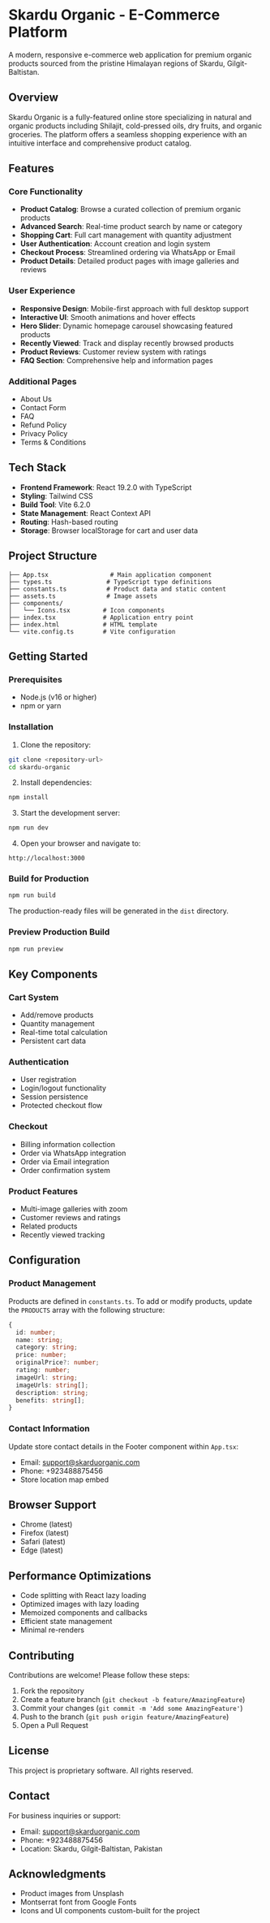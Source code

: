 # Skardu Organic - E-Commerce Platform

A modern, responsive e-commerce web application for premium organic products sourced from the pristine Himalayan regions of Skardu, Gilgit-Baltistan.

## Overview

Skardu Organic is a fully-featured online store specializing in natural and organic products including Shilajit, cold-pressed oils, dry fruits, and organic groceries. The platform offers a seamless shopping experience with an intuitive interface and comprehensive product catalog.

## Features

### Core Functionality
- **Product Catalog**: Browse a curated collection of premium organic products
- **Advanced Search**: Real-time product search by name or category
- **Shopping Cart**: Full cart management with quantity adjustment
- **User Authentication**: Account creation and login system
- **Checkout Process**: Streamlined ordering via WhatsApp or Email
- **Product Details**: Detailed product pages with image galleries and reviews

### User Experience
- **Responsive Design**: Mobile-first approach with full desktop support
- **Interactive UI**: Smooth animations and hover effects
- **Hero Slider**: Dynamic homepage carousel showcasing featured products
- **Recently Viewed**: Track and display recently browsed products
- **Product Reviews**: Customer review system with ratings
- **FAQ Section**: Comprehensive help and information pages

### Additional Pages
- About Us
- Contact Form
- FAQ
- Refund Policy
- Privacy Policy
- Terms & Conditions

## Tech Stack

- **Frontend Framework**: React 19.2.0 with TypeScript
- **Styling**: Tailwind CSS
- **Build Tool**: Vite 6.2.0
- **State Management**: React Context API
- **Routing**: Hash-based routing
- **Storage**: Browser localStorage for cart and user data

## Project Structure

```
├── App.tsx                 # Main application component
├── types.ts               # TypeScript type definitions
├── constants.ts           # Product data and static content
├── assets.ts              # Image assets
├── components/
│   └── Icons.tsx         # Icon components
├── index.tsx             # Application entry point
├── index.html            # HTML template
└── vite.config.ts        # Vite configuration
```

## Getting Started

### Prerequisites
- Node.js (v16 or higher)
- npm or yarn

### Installation

1. Clone the repository:
```bash
git clone <repository-url>
cd skardu-organic
```

2. Install dependencies:
```bash
npm install
```

3. Start the development server:
```bash
npm run dev
```

4. Open your browser and navigate to:
```
http://localhost:3000
```

### Build for Production

```bash
npm run build
```

The production-ready files will be generated in the `dist` directory.

### Preview Production Build

```bash
npm run preview
```

## Key Components

### Cart System
- Add/remove products
- Quantity management
- Real-time total calculation
- Persistent cart data

### Authentication
- User registration
- Login/logout functionality
- Session persistence
- Protected checkout flow

### Checkout
- Billing information collection
- Order via WhatsApp integration
- Order via Email integration
- Order confirmation system

### Product Features
- Multi-image galleries with zoom
- Customer reviews and ratings
- Related products
- Recently viewed tracking

## Configuration

### Product Management
Products are defined in `constants.ts`. To add or modify products, update the `PRODUCTS` array with the following structure:

```typescript
{
  id: number;
  name: string;
  category: string;
  price: number;
  originalPrice?: number;
  rating: number;
  imageUrl: string;
  imageUrls: string[];
  description: string;
  benefits: string[];
}
```

### Contact Information
Update store contact details in the Footer component within `App.tsx`:
- Email: support@skarduorganic.com
- Phone: +923488875456
- Store location map embed

## Browser Support

- Chrome (latest)
- Firefox (latest)
- Safari (latest)
- Edge (latest)

## Performance Optimizations

- Code splitting with React lazy loading
- Optimized images with lazy loading
- Memoized components and callbacks
- Efficient state management
- Minimal re-renders

## Contributing

Contributions are welcome! Please follow these steps:

1. Fork the repository
2. Create a feature branch (`git checkout -b feature/AmazingFeature`)
3. Commit your changes (`git commit -m 'Add some AmazingFeature'`)
4. Push to the branch (`git push origin feature/AmazingFeature`)
5. Open a Pull Request

## License

This project is proprietary software. All rights reserved.

## Contact

For business inquiries or support:
- Email: support@skarduorganic.com
- Phone: +923488875456
- Location: Skardu, Gilgit-Baltistan, Pakistan

## Acknowledgments

- Product images from Unsplash
- Montserrat font from Google Fonts
- Icons and UI components custom-built for the project
